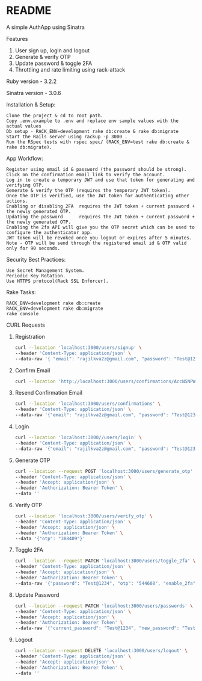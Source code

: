 # README

A simple AuthApp using Sinatra


Features
1. User sign up, login and logout
2. Generate & verify OTP
3. Update password & toggle 2FA
4. Throttling and rate limiting using rack-attack


Ruby version - 3.2.2

Sinatra version - 3.0.6




Installation & Setup:

    Clone the project & cd to root path.
    Copy .env.example to .env and replace env sample values with the actual values
    Db setup - RACK_ENV=development rake db:create & rake db:migrate
    Start the Rails server using rackup -p 3000 .
    Run the RSpec tests with rspec spec/ (RACK_ENV=test rake db:create & rake db:migrate).

App Workflow:

    Register using email id & password (the password should be strong).
    Click on the confirmation email link to verify the account.
    Log in to create a temporary JWT and use that token for generating and verifying OTP.
    Generate & verify the OTP (requires the temporary JWT token).
    Once the OTP is verified, use the JWT token for authenticating other actions.
    Enabling or disabling 2FA  requires the JWT token + current password + the newly generated OTP.
    Updating the password      requires the JWT token + current password + the newly generated OTP.
    Enabling the 2fa API will give you the OTP secret which can be used to configure the authenticator app.
    JWT token will be revoked once you logout or expires after 5 minutes.
    Note - OTP will be send through the registered email id & OTP valid only for 90 seconds.


Security Best Practices:

    Use Secret Management System.
    Periodic Key Rotation.
    Use HTTPS protocol(Rack SSL Enforcer).


Rake Tasks:

    RACK_ENV=development rake db:create
    RACK_ENV=development rake db:migrate
    rake console


CURL Requests

1. Registration
   ```bash
   curl --location 'localhost:3000/users/signup' \
   --header 'Content-Type: application/json' \
   --data-raw '{ "email": "rajilkva2z@gmail.com", "password": "Test@1234", "password_confirmation": "Test@1234"}'


2. Confirm Email
   ```bash
   curl --location 'http://localhost:3000/users/confirmations/AccNSNPWb1tQcJcyenlIHA'

3. Resend Confirmation Email
   ```bash
   curl --location 'localhost:3000/users/confirmations' \
   --header 'Content-Type: application/json' \
   --data-raw '{"email": "rajilkva2z@gmail.com", "password": "Test@1234"}'

4. Login
   ```bash
   curl --location 'localhost:3000//users/login' \
   --header 'Content-Type: application/json' \
   --data-raw '{"email": "rajilkva2z@gmail.com", "password": "Test@1234"}'


5. Generate OTP
   ```bash
   curl --location --request POST 'localhost:3000/users/generate_otp' \
   --header 'Content-Type: application/json' \
   --header 'Accept: application/json' \
   --header 'Authorization: Bearer Token' \
   --data ''

6. Verify OTP
   ```bash
   curl --location 'localhost:3000/users/verify_otp' \
   --header 'Content-Type: application/json' \
   --header 'Accept: application/json' \
   --header 'Authorization: Bearer Token' \
   --data '{"otp": "388409"}'

7. Toggle 2FA
   ```bash
   curl --location --request PATCH 'localhost:3000/users/toggle_2fa' \
   --header 'Content-Type: application/json' \
   --header 'Accept: application/json' \
   --header 'Authorization: Bearer Token' \
   --data-raw '{"password": "Test@1234", "otp": "544608", "enable_2fa": false}'

8. Update Password
   ```bash
   curl --location --request PATCH 'localhost:3000/users/passwords' \
   --header 'Content-Type: application/json' \
   --header 'Accept: application/json' \
   --header 'Authorization: Bearer Token' \
   --data-raw '{"current_password": "Test@1234", "new_password": "TestNew@1234", "otp": "275073"}'

5. Logout
   ```bash
   curl --location --request DELETE 'localhost:3000/users/logout' \
   --header 'Content-Type: application/json' \
   --header 'Accept: application/json' \
   --header 'Authorization: Bearer Token' \
   --data ''

